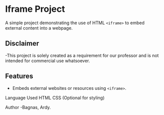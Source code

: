 # Iframe Project
A simple project demonstrating the use of HTML `<iframe>` to embed external content into a webpage.

## Disclaimer
-This project is solely created as a requirement for our professor and is not intended for commercial use whatsoever.

## Features
- Embeds external websites or resources using `<iframe>`.

Language Used
HTML
CSS (Optional for styling)

Author
-Bagnas, Ardy.

